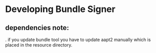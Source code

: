 # Developing Bundle Signer

## dependencies note:

. if you update bundle tool you have to update aapt2 manually which is placed in the resource directory.
